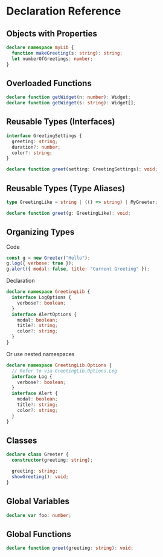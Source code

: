 # Declaration Reference

## Objects with Properties
```typescript
declare namespace myLib {
  function makeGreeting(s: string): string;
  let numberOfGreetings: number;
}
```

## Overloaded Functions
```typescript
declare function getWidget(n: number): Widget;
declare function getWidget(s: string): Widget[];
```

## Reusable Types (Interfaces)
```typescript
interface GreetingSettings {
  greeting: string;
  duration?: number;
  color?: string;
}

declare function greet(setting: GreetingSettings): void;
```

## Reusable Types (Type Aliases)
```typescript
type GreetingLike = string | (() => string) | MyGreeter;

declare function greet(g: GreetingLike): void;
```

## Organizing Types
Code
```js
const g = new Greeter("Hello");
g.log({ verbose: true });
g.alert({ modal: false, title: "Current Greeting" });
```
Declaration
```typescript
declare namespace GreetingLib {
  interface LogOptions {
    verbose?: boolean;
  }
  interface AlertOptions {
    modal: boolean;
    title?: string;
    color?: string;
  }
}
```
Or use nested namespaces
```typescript
declare namespace GreetingLib.Options {
  // Refer to via GreetingLib.Options.Log
  interface Log {
    verbose?: boolean;
  }
  interface Alert {
    modal: boolean;
    title?: string;
    color?: string;
  }
}
```

## Classes
```typescript
declare class Greeter {
  constructor(greeting: string);

  greeting: string;
  showGreeting(): void;
}
```

## Global Variables
```typescript
declare var foo: number;
```

## Global Functions
```typescript
declare function greet(greeting: string): void;
```
